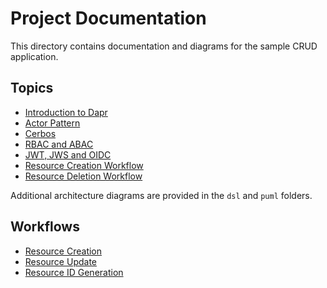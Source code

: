 # Project Documentation

This directory contains documentation and diagrams for the sample CRUD application.

## Topics
- [Introduction to Dapr](topics/dapr_intro.md)
- [Actor Pattern](topics/actor_pattern.md)
- [Cerbos](topics/cerbos_intro.md)
- [RBAC and ABAC](topics/rbac_abac.md)
- [JWT, JWS and OIDC](topics/jwt_oidc.md)
- [Resource Creation Workflow](resource_creation.md)
- [Resource Deletion Workflow](resource_deletion.md)

Additional architecture diagrams are provided in the `dsl` and `puml` folders.

## Workflows
- [Resource Creation](resource_creation.md)
- [Resource Update](resource_update.md)
- [Resource ID Generation](resource_id.md)
